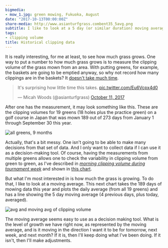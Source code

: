 ```yaml
---
bigmedia:
- mow_1.jpg: green mowing, Fukuoka, August
date: "2017-10-13T00:00:00Z"
share-media: http://www.asianturfgrass.combent35_5avg.png
subtitle: I like to look at a 5 day (or similar duration) moving average
tags:
- clipping volume
title: Historical clipping data
---
```


It is really interesting, for me at least, to see how much grass grows. One way to put a number to how much grass grows is to measure the clipping volume of the grass mown from an area. With putting greens, for example, the baskets are going to be emptied anyway, so why not record how many clippings are in the baskets? It [doesn't take much time](https://twitter.com/asianturfgrass/status/918212669521379328).

<blockquote class="twitter-video" data-lang="en"><p lang="en" dir="ltr">It&#39;s surprising how little time this takes. <a href="https://t.co/Eu6Vcpx4d0">pic.twitter.com/Eu6Vcpx4d0</a></p>&mdash; Micah Woods (@asianturfgrass) <a href="https://twitter.com/asianturfgrass/status/918212669521379328?ref_src=twsrc%5Etfw">October 11, 2017</a></blockquote>
<script async src="//platform.twitter.com/widgets.js" charset="utf-8"></script>

After one has the measurement, it may look something like this. These are the clipping volumes for 19 greens (18 holes plus the practice green) on a golf course in Japan that was mown 189 out of 273 days from January 1 through September 30 this year.

![all greens, 9 months](bent35_all17.png)

Actually, that's a bit messy. One isn't going to be able to make many decisions from that set of data. And I only want to collect data if I can use it as a decision-making tool. Of course, having the measurements from multiple greens allows one to check the variability in clipping volume from green to green, as I've described in [*morning clipping volume during tournament week*](http://www.asianturfgrass.com/2017-08-14-morning-clipping-volume/) and shown in [this chart](http://www.asianturfgrass.com201708_amClip_Keya.svg).

But what I'm most interested in is how much the grass is growing. To do that, I like to look at a moving average. This next chart takes the 189 days of mowing data this year and plots the daily average (from all 19 greens) and has a line showing the 5 day moving average (4 previous days, plus today, averaged). 

![avg and moving avg of clipping volume](bent35_5avg.png)

The moving average seems easy to use as a decision making tool. What is the level of growth we have right now, as represented by the moving average, and is it moving in the direction I want it to be for tomorrow, next week, and next month? If it is, then I'll keep doing what I've been doing. If it isn't, then I'll make adjustments.


